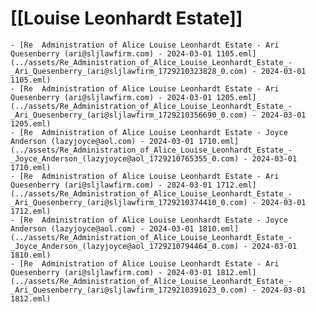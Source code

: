 # [[Louise Leonhardt Estate]]
	- [Re  Administration of Alice Louise Leonhardt Estate - Ari Quesenberry (ari@sljlawfirm.com) - 2024-03-01 1105.eml](../assets/Re_Administration_of_Alice_Louise_Leonhardt_Estate_-_Ari_Quesenberry_(ari@sljlawfirm_1729210323828_0.com) - 2024-03-01 1105.eml)
	- [Re  Administration of Alice Louise Leonhardt Estate - Ari Quesenberry (ari@sljlawfirm.com) - 2024-03-01 1205.eml](../assets/Re_Administration_of_Alice_Louise_Leonhardt_Estate_-_Ari_Quesenberry_(ari@sljlawfirm_1729210356690_0.com) - 2024-03-01 1205.eml)
	- [Re  Administration of Alice Louise Leonhardt Estate - Joyce Anderson (lazyjoyce@aol.com) - 2024-03-01 1710.eml](../assets/Re_Administration_of_Alice_Louise_Leonhardt_Estate_-_Joyce_Anderson_(lazyjoyce@aol_1729210765355_0.com) - 2024-03-01 1710.eml)
	- [Re  Administration of Alice Louise Leonhardt Estate - Ari Quesenberry (ari@sljlawfirm.com) - 2024-03-01 1712.eml](../assets/Re_Administration_of_Alice_Louise_Leonhardt_Estate_-_Ari_Quesenberry_(ari@sljlawfirm_1729210374410_0.com) - 2024-03-01 1712.eml)
	- [Re  Administration of Alice Louise Leonhardt Estate - Joyce Anderson (lazyjoyce@aol.com) - 2024-03-01 1810.eml](../assets/Re_Administration_of_Alice_Louise_Leonhardt_Estate_-_Joyce_Anderson_(lazyjoyce@aol_1729210794464_0.com) - 2024-03-01 1810.eml)
	- [Re  Administration of Alice Louise Leonhardt Estate - Ari Quesenberry (ari@sljlawfirm.com) - 2024-03-01 1812.eml](../assets/Re_Administration_of_Alice_Louise_Leonhardt_Estate_-_Ari_Quesenberry_(ari@sljlawfirm_1729210391623_0.com) - 2024-03-01 1812.eml)